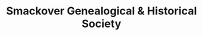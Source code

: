 ---
layout: repo
title: "Smackover Genealogical & Historical Society"
id: 1647
permalink: repos/1647/
---